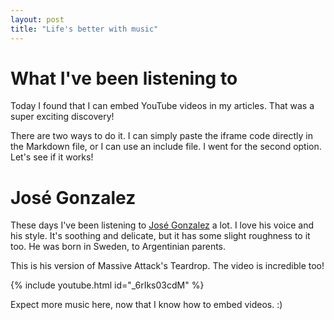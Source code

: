 ```yaml
---
layout: post
title: "Life's better with music"
---
```

# What I've been listening to

Today I found that I can embed YouTube videos in my articles. That was a super exciting discovery!

There are two ways to do it. I can simply paste the iframe code directly in the Markdown file, or I can use an include file. I went for the second option. Let's see if it works!

# José Gonzalez

These days I've been listening to [José Gonzalez](https://jose-gonzalez.com/) a lot. I love his voice and his style. It's soothing and delicate, but it has some slight roughness to it too. He was born in Sweden, to Argentinian parents.

This is his version of Massive Attack's Teardrop. The video is incredible too!

{% include youtube.html id="_6rIks03cdM" %}

Expect more music here, now that I know how to embed videos. :)
